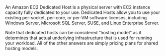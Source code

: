 An Amazon EC2 Dedicated Host is a physical server with EC2 instance capacity fully dedicated to your use. Dedicated Hosts allow you to use your existing per-socket, per-core, or per-VM software licenses, including Windows Server, Microsoft SQL Server, SUSE, and Linux Enterprise Server.

Note that dedicated hosts can be considered “hosting model” as it determines that actual underlying infrastructure that is used for running your workload. All of the other answers are simply pricing plans for shared hosting models.
